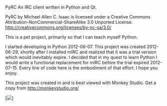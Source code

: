 PyRC
An IRC client written in Python and Qt.

PyRC by Michael Allen C. Isaac is licensed under a Creative Commons Attribution-NonCommercial-ShareAlike 3.0 Unported License.
http://creativecommons.org/licenses/by-nc-sa/3.0/

This is a pet project, primarily so that I can teach myself Python.

I started developing in Python 2012-06-07.  This project was created 2012-06-29, shortly after I installed mIRC and realized that it was a trial version which would inevitably expire.  I decided that in my quest to learn Python I would write a functional replacement for mIRC before the trial expired 2012-07-15.  Every line of code here is the embodiment of that effort.  I hope you enjoy.

This project was created in and is best viewed with Monkey Studio.  Get a copy from http://monkeystudio.org/

[![](https://github.com/MichaelTheDevel/PyRC/blob/master/screenshot/pyrc.png)]
